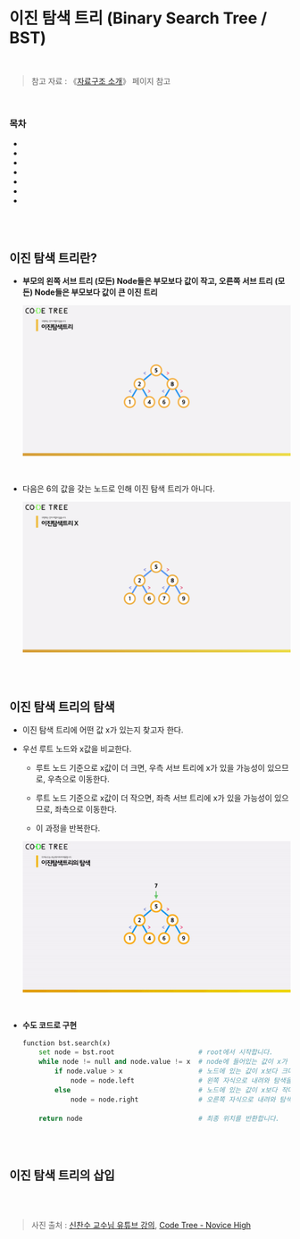 # 이진 탐색 트리 (Binary Search Tree / BST)

<br/>

> 참고 자료 : 《<a href="https://github.com/SangYoonLee1231/TIL/blob/main/DataStructure/data_structure_introduction.md">자료구조 소개</a>》 페이지 참고

<br/>

### 목차

- <a href=""></a>
- <a href=""></a>
- <a href=""></a>
- <a href=""></a>
- <a href=""></a>
- <a href=""></a>
- <a href=""></a>

<br/><br/>

## 이진 탐색 트리란?

- <strong>부모의 왼쪽 서브 트리 (모든) Node들은 부모보다 값이 작고, 오른쪽 서브 트리 (모든) Node들은 부모보다 값이 큰 이진 트리</strong>

    <img src="img/binary_search_tree1.png" width="800">

<br/>

- 다음은 6의 값을 갖는 노드로 인해 이진 탐색 트리가 아니다.

    <img src="img/binary_search_tree2.png" width="800">

<br/><br/>

## 이진 탐색 트리의 탐색

- 이진 탐색 트리에 어떤 값 x가 있는지 찾고자 한다.

- 우선 루트 노드와 x값을 비교한다.

  - 루트 노드 기준으로 x값이 더 크면, 우측 서브 트리에 x가 있을 가능성이 있으므로, 우측으로 이동한다.

  - 루트 노드 기준으로 x값이 더 작으면, 좌측 서브 트리에 x가 있을 가능성이 있으므로, 좌측으로 이동한다.

  - 이 과정을 반복한다.

  <img src="img/binary_search_tree3.gif">

<br/>

- <strong>수도 코드로 구현</strong>

  ```python
  function bst.search(x)
      set node = bst.root                     # root에서 시작합니다.
      while node != null and node.value != x  # node에 들어있는 값이 x가 되기 전까지 계속 반복합니다.
          if node.value > x                   # 노드에 있는 값이 x보다 크다면
              node = node.left                # 왼쪽 자식으로 내려와 탐색을 진행합니다.
          else                                # 노드에 있는 값이 x보다 작다면
              node = node.right               # 오른쪽 자식으로 내려와 탐색을 진행합니다.

      return node                             # 최종 위치를 반환합니다.
  ```

<br/><br/>

## 이진 탐색 트리의 삽입

<br/><br/>

> 사진 출처 : <a href="https://youtu.be/kGZoEShMcSQ">신찬수 교수님 유튜브 강의</a>, <a href="https://www.codetree.ai/missions">Code Tree - Novice High</a>
